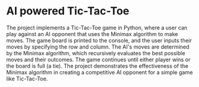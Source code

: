 # AI powered Tic-Tac-Toe
The project implements a Tic-Tac-Toe game in Python, where a user can play against an AI opponent that uses the Minimax algorithm to make moves. The game board is printed to the console, and the user inputs their moves by specifying the row and column. The AI's moves are determined by the Minimax algorithm, which recursively evaluates the best possible moves and their outcomes. The game continues until either player wins or the board is full (a tie). The project demonstrates the effectiveness of the Minimax algorithm in creating a competitive AI opponent for a simple game like Tic-Tac-Toe.
